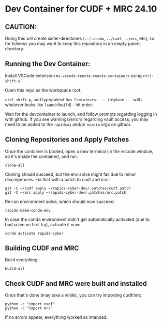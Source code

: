 # Dev Container for CUDF + MRC 24.10

## CAUTION:
Doing this will create sister-directories (`../.conda`, `../cudf`, `../mrc`, etc), so for tidiness you may want to keep this repository in an empty parent directory.

## Running the Dev Container:
Install VSCode extension `ms-vscode-remote.remote-containers` using `ctrl-shift-x`.

Open this repo as the workspace root.

`ctrl-shift-p`, and type/select `Dev Containers: ...` (replace `...` with whatever looks like `launch`/`build`) - hit enter.

Wait for the devcontainer to launch, and follow prompts regarding logging in with github. If you see warnings/errors regarding vault access, you may need to be added to the `rapidsai` and/or `nvidia` orgs on github.

## Cloning Repositories and Apply Patches
Once the container is booted, open a new terminal (in the vscode window, so it's inside the container), and run:

```
clone-all
```

Cloning should succeed, but the env solve might fail due to minor discrepencies. Fix that with a patch to cudf and mrc:
```
git -C ~/cudf apply ~/rapids-cyber-dev/.patches/cudf.patch
git -C ~/mrc apply ~/rapids-cyber-dev/.patches/mrc.patch
```

Re-run environment solve, which should now succeed:
```
rapids-make-conda-env
```

In case the conda environment didn't get automatically activated (due to bad solve on first try), activate it now:
```
conda activate rapids-cyber
```

## Building CUDF and MRC
Build everything:
```
build-all
```


## Check CUDF and MRC were built and installed
Once that's done (may take a while), you can try importing cudf/mrc:
```
python -c "import cudf"
python -c "import mrc"
```

If no errors appear, everything worked as intended.